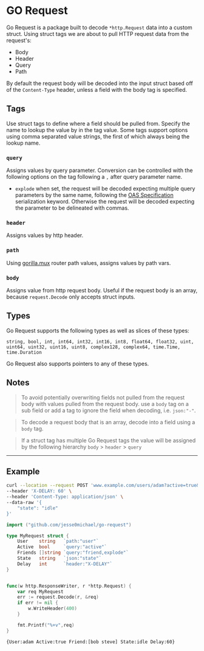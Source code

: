 # GO Request

Go Request is a package built to decode `*http.Request` data into a custom struct. Using struct tags we are about to pull HTTP request data from the request's:
- Body
- Header
- Query
- Path

By default the request body will be decoded into the input struct based off of the `Content-Type` header, unless a field with the body tag is specified. 

## Tags
Use struct tags to define where a field should be pulled from. Specify the name to lookup the value by in the tag value. Some tags support options using comma separated value strings, the first of which always being the lookup name.

### `query`
Assigns values by query parameter. Conversion can be controlled with the following options on the tag following a `,` after query parameter name.
- `explode` when set, the request will be decoded expecting multiple query parameters by the same name, following the [OAS Specification](https://swagger.io/docs/specification/serialization/) serialization keyword. Otherwise the request will be decoded expecting the parameter to be delineated with commas.

### `header`
Assigns values by http header.

### `path`
Using [gorilla.mux](github.com/gorilla/mux) router path values, assigns values by path vars.

### `body`
Assigns value from http request body. Useful if the request body is an array, because `request.Decode` only accepts struct inputs.

## Types
Go Request supports the following types as well as slices of these types:
```
string, bool, int, int64, int32, int16, int8, float64, float32, uint, uint64, uint32, uint16, uint8, complex128, complex64, time.Time, time.Duration
```

Go Request also supports pointers to any of these types.

## Notes
> To avoid potentially overwriting fields not pulled from the request body with values pulled from the request body. use a `body` tag on a sub field or add a tag to ignore the field when decoding, i.e. `json:"-"`.

> To decode a request body that is an array, decode into a field using a `body` tag.

> If a struct tag has multiple Go Request tags the value will be assigned by the following hierarchy `body` > `header` > `query`

---

## Example

```bash 
curl --location --request POST 'www.example.com/users/adam?active=true&friend=bob&friend=steve' \
--header 'X-DELAY: 60' \
--header 'Content-Type: application/json' \
--data-raw '{
    "state": "idle"
}'
```


```go
import ("github.com/jesse0michael/go-request")

type MyRequest struct {
	User    string   `path:"user"`
	Active  bool     `query:"active"`
    Friends []string `query:"friend,explode"`
	State   string   `json:"state"`
	Delay   int      `header:"X-DELAY"`
}


func(w http.ResponseWriter, r *http.Request) {
    var req MyRequest
    err := request.Decode(r, &req)
    if err != nil {
        w.WriteHeader(400)
    }

    fmt.Printf("%+v",req)
}
```

```sh
{User:adam Active:true Friend:[bob steve] State:idle Delay:60}
```

